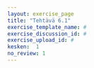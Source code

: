 ```yaml
---
layout: exercise_page
title: "Tehtävä 6.1"
exercise_template_name: #
exercise_discussion_id: #
exercise_upload_id: #
kesken:  1
no_review: 1
---
```

